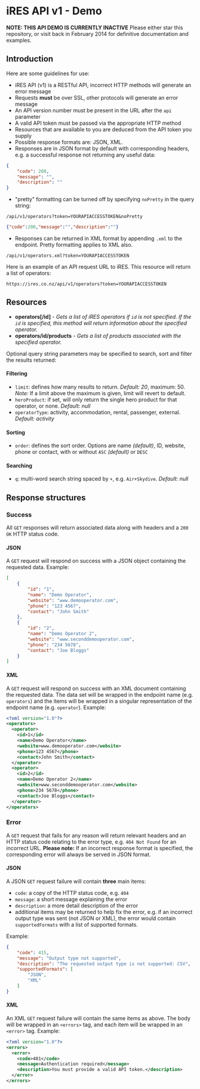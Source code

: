 # iRES API v1 - Demo

**NOTE: THIS API DEMO IS CURRENTLY INACTIVE**
Please either star this repository, or visit back in February 2014 for definitive documentation and examples.

## Introduction

Here are some guidelines for use:
- iRES API (v1) is a RESTful API, incorrect HTTP methods will generate an error message
- Requests **must** be over SSL, other protocols will generate an error message
- An API version number must be present in the URL after the `api` parameter
- A valid API token must be passed via the appropriate HTTP method
- Resources that are available to you are deduced from the API token you supply
- Possible response formats are: JSON, XML.
- Responses are in JSON format by default with corresponding headers, e.g. a successful response not returning any useful data:

```json
{
	"code": 200,
	"message": "",
	"description": ""
}
```
	
- "pretty" formatting can be turned off by specifying `noPretty` in the query string:

`/api/v1/operators?token=YOURAPIACCESSTOKEN&noPretty`

```json
{"code":200,"message":"","description":""}
```

- Responses can be returned in XML format by appending `.xml` to the endpoint. Pretty formatting applies to XML also.

`/api/v1/operators.xml?token=YOURAPIACCESSTOKEN`

Here is an example of an API request URL to iRES. This resource will return a list of operators:

`https://ires.co.nz/api/v1/operators?token=YOURAPIACCESSTOKEN`

## Resources
- **operators[/id]** - *Gets a list of iRES operators if `id` is not specified. If the `id` is specified, this method will return information about the specified operator.*
- **operators/id/products** - *Gets a list of products associated with the specified operator.*

Optional query string parameters may be specified to search, sort and filter the results returned:

#### Filtering
- `limit`: defines how many results to return. *Default: 20*, maximum: 50. *Note:* If a limit above the maximum is given, limit will revert to default.
- `heroProduct`: if set, will only return the single hero product for that operator, or none. *Default: null*
- `operatorType`: activity, accommodation, rental, passenger, external. *Default: activity*

#### Sorting
- `order`: defines the sort order. Options are name *(default)*, ID, website, phone or contact, with or without `ASC` *(default)* or `DESC`

#### Searching
- `q`: multi-word search string spaced by `+`, e.g. `Air+Skydive`. *Default: null*

## Response structures

### Success

All `GET` responses will return associated data along with headers and a `200 OK` HTTP status code.

#### JSON
A `GET` request will respond on success with a JSON object containing the requested data. Example:

```json
[
	{
		"id": "1",
		"name": "Demo Operator",
		"website": "www.demooperator.com",
		"phone": "123 4567",
		"contact": "John Smith"
	},
	{
		"id": "2",
		"name": "Demo Operator 2",
		"website": "www.seconddemooperator.com",
		"phone": "234 5678",
		"contact": "Joe Bloggs"
	}
]
```

#### XML
A `GET` request will respond on success with an XML document containing the requested data. The data set will be wrapped in the endpoint name (e.g. `operators`) and the
items will be wrapped in a singular representation of the endpoint name (e.g. `operator`). Example:

```xml
<?xml version="1.0"?>
<operators>
  <operator>
    <id>1</id>
    <name>Demo Operator</name>
    <website>www.demooperator.com</website>
    <phone>123 4567</phone>
    <contact>John Smith</contact>
  </operator>
  <operator>
    <id>2</id>
    <name>Demo Operator 2</name>
    <website>www.seconddemooperator.com</website>
    <phone>234 5678</phone>
    <contact>Joe Bloggs</contact>
  </operator>
</operators>
```

### Error
A `GET` request that fails for any reason will return relevant headers and an HTTP status code relating to the error type, e.g. `404 Not Found` for an incorrect URL.
**Please note:** If an incorrect response format is specified, the corresponding error will always be served in JSON format.

#### JSON
A JSON `GET` request failure will contain **three** main items:
- `code`: a copy of the HTTP status code, e.g. `404`
- `message`: a short message explaining the error
- `description`: a more detail description of the error
- additional items may be returned to help fix the error, e.g. if an incorrect output type was sent (not JSON or XML), the error would contain `supportedFormats` with a list of supported formats.

Example:

```json
{
	"code": 415,
	"message": "Output type not supported",
	"description": "The requested output type is not supported: CSV",
	"supportedFormats": [
		"JSON",
		"XML"
	]
}
```
#### XML
An XML `GET` request failure will contain the same items as above. The body will be wrapped in an `<errors>` tag, and each item will be wrapped in an `<error>` tag. Example:

```xml
<?xml version="1.0"?>
<errors>
  <error>
    <code>401</code>
    <message>Authentication required</message>
    <description>You must provide a valid API token.</description>
  </error>
</errors>
```